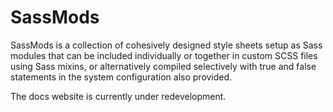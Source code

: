 # SassMods

SassMods is a collection of cohesively designed style sheets setup as Sass modules that can be included individually or together in custom SCSS files using Sass mixins, or alternatively compiled selectively with true and false statements in the system configuration also provided.

The docs website is currently under redevelopment.


